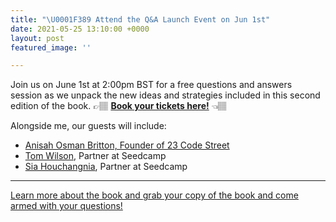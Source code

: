 ```yaml
---
title: "\U0001F389 Attend the Q&A Launch Event on Jun 1st"
date: 2021-05-25 13:10:00 +0000
layout: post
featured_image: ''

---
```

Join us on June 1st at 2:00pm BST for a free questions and answers session as we unpack the new ideas and strategies included in this second edition of the book. 👉🏽 [**Book your tickets here!**](https://sdca.mp/Fieldguide_21) 👈🏽

Alongside me, our guests will include:

* [Anisah Osman Britton, Founder of 23 Code Street](https://www.linkedin.com/in/anisahob/)
* [Tom Wilson](https://www.linkedin.com/in/tomwilsonseedcamp/), Partner at Seedcamp
* [Sia Houchangnia](https://www.linkedin.com/in/siahouchangnia/), Partner at Seedcamp

***

[Learn more about the book and grab your copy of the book and come armed with your questions!](https://www.fundraisingfieldguide.com/the-fundraising-field-guide-v2-0-e1e4919547f5)